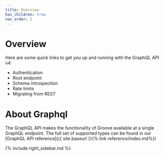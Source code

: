 ```yaml
---
title: Overview
has_children: true
nav_order: 2
---
```


# Overview

Here are some quick links to get you up and running with the GraphQL API v4:

- Authentication
- Root endpoint
- Schema introspection
- Rate limits
- Migrating from REST


# About Graphql

The GraphQL API makes the functionality of Groove available at a single GraphQL
endpoint. The full set of supported types can be found in our [GraphQL API reference]({{ site.baseurl }}{% link reference/index.md%})

{% include right_sidebar.md %}
